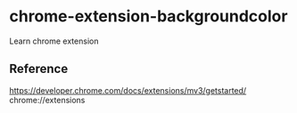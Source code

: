 # chrome-extension-backgroundcolor
Learn chrome extension

## Reference
 https://developer.chrome.com/docs/extensions/mv3/getstarted/
 chrome://extensions
